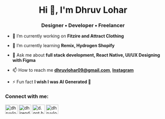 <h1 align="center">Hi 👋, I'm Dhruv Lohar</h1>
<h3 align="center">Designer • Developer • Freelancer</h3>

- 🔭 I’m currently working on **Fitzire and Attract Clothing**

- 🌱 I’m currently learning **Remix, Hydrogen Shopify**

- 💬 Ask me about **full stack development, React Native, UI/UX Designing with Figma**

- 📫 How to reach me **dhruvlohar09@gmail.com**, **<a href="https://instagram.com/d.got.bugs">Instagram</a>**

- ⚡ Fun fact **I wish I was AI Generated 🤖**

<h3 align="left">Connect with me:</h3>
<p align="left">
<a href="https://twitter.com/dhruvlohar7" target="blank"><img align="center" src="https://raw.githubusercontent.com/rahuldkjain/github-profile-readme-generator/master/src/images/icons/Social/twitter.svg" alt="dhruvlohar7" height="30" width="40" /></a>
<a href="https://linkedin.com/in/dhirendra-lohar-a676b61aa" target="blank"><img align="center" src="https://raw.githubusercontent.com/rahuldkjain/github-profile-readme-generator/master/src/images/icons/Social/linked-in-alt.svg" alt="dhirendra-lohar-a676b61aa" height="30" width="40" /></a>
<a href="https://instagram.com/d.got.bugs" target="blank"><img align="center" src="https://raw.githubusercontent.com/rahuldkjain/github-profile-readme-generator/master/src/images/icons/Social/instagram.svg" alt="d.got.bugs" height="30" width="40" /></a>
<a href="https://www.hackerrank.com/dhruvlohar09" target="blank"><img align="center" src="https://raw.githubusercontent.com/rahuldkjain/github-profile-readme-generator/master/src/images/icons/Social/hackerrank.svg" alt="dhruvlohar09" height="30" width="40" /></a>
</p>
